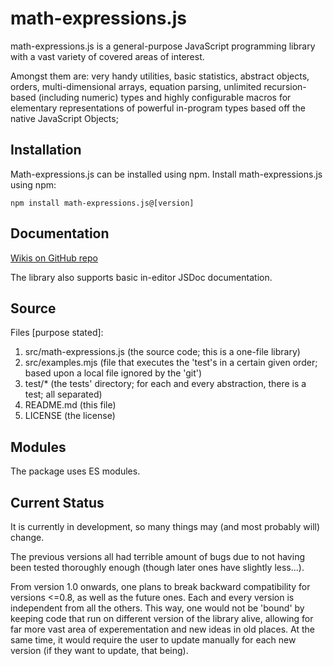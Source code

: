# math-expressions.js

math-expressions.js is a general-purpose JavaScript programming library with a vast variety of covered areas of interest.
<!-- TODO: this is temporary, after having added more beautiful things to the 1.0, pray make this more full... -->
Amongst them are: very handy utilities, basic statistics, abstract objects, 
orders, multi-dimensional arrays, equation parsing, unlimited recursion-based (including numeric) types 
and highly configurable macros for elementary representations of powerful in-program 
types based off the native JavaScript Objects;

<!-- * About the compatibility changes: -->
<!-- * The compatibility is broken in 3 places: 1. the imports and 2. the default arguments of functions... 3. (sometimes) The precise argument lists and definitions of functions (though, the changes were always only generalizing, expansive and constructive...) -->
<!-- * Also, some elements of the old API change entirely (this touches classes especially much...): certain things change names, disappear or (far more usually) get (immensely) generalized; -->

## Installation

Math-expressions.js can be installed using npm.
Install math-expressions.js using npm:

    npm install math-expressions.js@[version]

## Documentation 

<!-- * Planned: each version has its own documentation... Though stuff >= 0.8 is marked as 'not recommended for use (bugs)' -->
[Wikis on GitHub repo](https://github.com/HGARgG-0710/math-expressions.js/wiki)

The library also supports basic in-editor JSDoc documentation. 

## Source

Files [purpose stated]: 

1. src/math-expressions.js (the source code; this is a one-file library)
2. src/examples.mjs (file that executes the 'test's in a certain given order; based upon a local file ignored by the 'git')
3. test/* (the tests' directory; for each and every abstraction, there is a test; all separated)
4. README.md (this file)
5. LICENSE (the license)


## Modules

The package uses ES modules. 

## Current Status 

It is currently in development, so many things may (and most probably will) change. 

The previous versions all had terrible amount of bugs due to not having been tested thoroughly enough (though later ones have slightly less...). 

From version 1.0 onwards, one plans to break backward compatibility for versions <=0.8, as well as the future ones. 
Each and every version is independent from all the others. 
This way, one would not be 'bound' by keeping code that run on different version of the library alive, allowing for far more vast area of 
experementation and new ideas in old places. 
At the same time, it would require the user to update manually for each new version (if they want to update, that being). 
